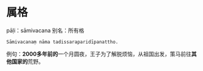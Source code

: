 # 属格
pāḷi：sāmivacana
别名：所有格
```
Sāmivacanaṃ nāma tadissaraparidīpanattho.
```
例句：**2000多年前的**一个月圆夜，王子为了解脱烦恼，从祖国出发，策马前往**其他国家的**荒野。